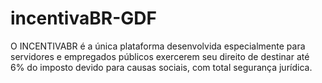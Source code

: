 # incentivaBR-GDF
O INCENTIVABR é a única plataforma desenvolvida especialmente para servidores e empregados públicos exercerem seu direito de destinar até 6% do imposto devido para causas sociais, com total segurança jurídica.
